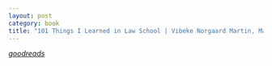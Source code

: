 ```yaml
---
layout: post
category: book
title: "101 Things I Learned in Law School | Vibeke Norgaard Martin, Matthew Frederick"
---
```


_[goodreads]()_

